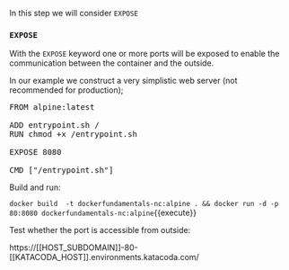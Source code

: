 In this step we will consider `EXPOSE`

### `EXPOSE`

With the `EXPOSE` keyword one or more ports will be exposed to enable the communication between the container and the outside.

In our example we construct a very simplistic web server (not recommended for production);

<pre class="file" data-filename="Dockerfile" data-target="replace">FROM alpine:latest

ADD entrypoint.sh /
RUN chmod +x /entrypoint.sh

EXPOSE 8080

CMD ["/entrypoint.sh"]
</pre>

Build and run:

`docker build  -t dockerfundamentals-nc:alpine . && docker run -d -p 80:8080 dockerfundamentals-nc:alpine`{{execute}}

Test whether the port is accessible from outside:

https://[[HOST_SUBDOMAIN]]-80-[[KATACODA_HOST]].environments.katacoda.com/

